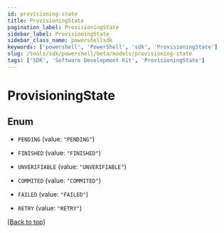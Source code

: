 ```yaml
---
id: provisioning-state
title: ProvisioningState
pagination_label: ProvisioningState
sidebar_label: ProvisioningState
sidebar_class_name: powershellsdk
keywords: ['powershell', 'PowerShell', 'sdk', 'ProvisioningState'] 
slug: /tools/sdk/powershell/beta/models/provisioning-state
tags: ['SDK', 'Software Development Kit', 'ProvisioningState']
---
```



# ProvisioningState

## Enum


* `PENDING` (value: `"PENDING"`)

* `FINISHED` (value: `"FINISHED"`)

* `UNVERIFIABLE` (value: `"UNVERIFIABLE"`)

* `COMMITED` (value: `"COMMITED"`)

* `FAILED` (value: `"FAILED"`)

* `RETRY` (value: `"RETRY"`)


[[Back to top]](#) 

